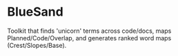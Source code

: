 # BlueSand
Toolkit that finds 'unicorn' terms across code/docs, maps Planned/Code/Overlap, and generates ranked word maps (Crest/Slopes/Base).

